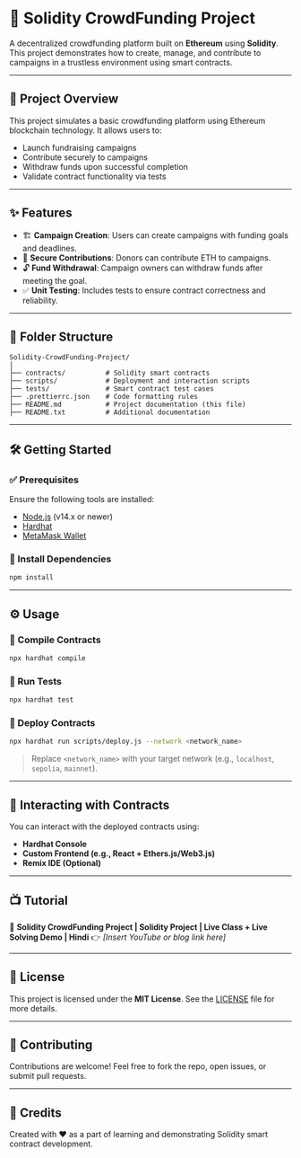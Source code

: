 # 🚀 Solidity CrowdFunding Project

A decentralized crowdfunding platform built on **Ethereum** using **Solidity**. This project demonstrates how to create, manage, and contribute to campaigns in a trustless environment using smart contracts.

---

## 📌 Project Overview

This project simulates a basic crowdfunding platform using Ethereum blockchain technology. It allows users to:

* Launch fundraising campaigns
* Contribute securely to campaigns
* Withdraw funds upon successful completion
* Validate contract functionality via tests

---

## ✨ Features

* 🏗️ **Campaign Creation**: Users can create campaigns with funding goals and deadlines.
* 💸 **Secure Contributions**: Donors can contribute ETH to campaigns.
* 🔓 **Fund Withdrawal**: Campaign owners can withdraw funds after meeting the goal.
* ✅ **Unit Testing**: Includes tests to ensure contract correctness and reliability.

---

## 📁 Folder Structure

```
Solidity-CrowdFunding-Project/
│
├── contracts/          # Solidity smart contracts
├── scripts/            # Deployment and interaction scripts
├── tests/              # Smart contract test cases
├── .prettierrc.json    # Code formatting rules
├── README.md           # Project documentation (this file)
├── README.txt          # Additional documentation
```

---

## 🛠️ Getting Started

### ✅ Prerequisites

Ensure the following tools are installed:

* [Node.js](https://nodejs.org/) (v14.x or newer)
* [Hardhat](https://hardhat.org/)
* [MetaMask Wallet](https://metamask.io/)

### 📆 Install Dependencies

```bash
npm install
```

---

## ⚙️ Usage

### 🔨 Compile Contracts

```bash
npx hardhat compile
```

### 🧪 Run Tests

```bash
npx hardhat test
```

### 🚀 Deploy Contracts

```bash
npx hardhat run scripts/deploy.js --network <network_name>
```

> Replace `<network_name>` with your target network (e.g., `localhost`, `sepolia`, `mainnet`).

---

## 💬 Interacting with Contracts

You can interact with the deployed contracts using:

* **Hardhat Console**
* **Custom Frontend (e.g., React + Ethers.js/Web3.js)**
* **Remix IDE (Optional)**

---

## 📺 Tutorial

🎥 **Solidity CrowdFunding Project | Solidity Project | Live Class + Live Solving Demo | Hindi**
👉 *\[Insert YouTube or blog link here]*

---

## 📄 License

This project is licensed under the **MIT License**.
See the [LICENSE](./LICENSE) file for more details.

---

## 🙌 Contributing

Contributions are welcome! Feel free to fork the repo, open issues, or submit pull requests.

---

## 🧠 Credits

Created with ❤️ as a part of learning and demonstrating Solidity smart contract development.
